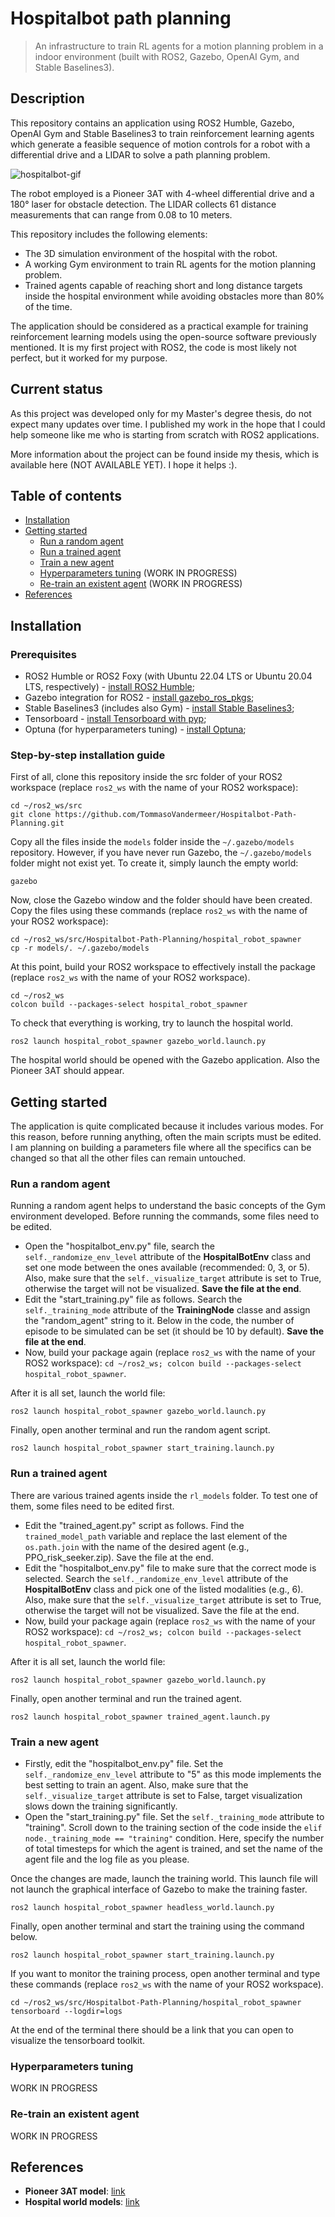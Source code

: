 # Hospitalbot path planning

> An infrastructure to train RL agents for a motion planning problem in a indoor environment (built with ROS2, Gazebo, OpenAI Gym, and Stable Baselines3).

## Description
This repository contains an application using ROS2 Humble, Gazebo, OpenAI Gym and Stable Baselines3 to train reinforcement learning agents which generate a feasible sequence of motion controls for a robot with a differential drive and a LIDAR to solve a path planning problem.

![hospitalbot-gif](.images/hospitalbot.gif)

The robot employed is a Pioneer 3AT with 4-wheel differential drive and a 180° laser for obstacle detection. The LIDAR collects 61 distance measurements that can range from 0.08 to 10 meters.

This repository includes the following elements:
* The 3D simulation environment of the hospital with the robot.
* A working Gym environment to train RL agents for the motion planning problem.
* Trained agents capable of reaching short and long distance targets inside the hospital environment while avoiding obstacles more than 80% of the time.

The application should be considered as a practical example for training reinforcement learning models using the open-source software previously mentioned. It is my first project with ROS2, the code is most likely not perfect, but it worked for my purpose.

## Current status
As this project was developed only for my Master's degree thesis, do not expect many updates over time. I published my work in the hope that I could help someone like me who is starting from scratch with ROS2 applications.

More information about the project can be found inside my thesis, which is available here (NOT AVAILABLE YET). I hope it helps :).

## Table of contents
- [Installation](#installation)
- [Getting started](#getting-started)
    - [Run a random agent](#run-a-random-agent)
    - [Run a trained agent](#run-a-trained-agent)
    - [Train a new agent](#train-a-new-agent)
    - [Hyperparameters tuning](#hyperparameters-tuning) (WORK IN PROGRESS)
    - [Re-train an existent agent](#re-train-an-existent-agent) (WORK IN PROGRESS)
- [References](#references)

## Installation
### Prerequisites
* ROS2 Humble or ROS2 Foxy (with Ubuntu 22.04 LTS or Ubuntu 20.04 LTS, respectively) - [install ROS2 Humble](https://docs.ros.org/en/humble/Installation.html);
* Gazebo integration for ROS2 - [install gazebo_ros_pkgs](http://classic.gazebosim.org/tutorials?tut=ros2_installing&cat=connect_ros);
* Stable Baselines3 (includes also Gym) - [install Stable Baselines3](https://stable-baselines3.readthedocs.io/en/master/guide/install.html);
* Tensorboard - [install Tensorboard with pyp](https://pypi.org/project/tensorboard/);
* Optuna (for hyperparameters tuning) - [install Optuna](https://optuna.org/#installation);
### Step-by-step installation guide
First of all, clone this repository inside the src folder of your ROS2 workspace (replace `ros2_ws` with the name of your ROS2 workspace):
```
cd ~/ros2_ws/src
git clone https://github.com/TommasoVandermeer/Hospitalbot-Path-Planning.git
```
Copy all the files inside the `models` folder inside the `~/.gazebo/models` repository. However, if you have never run Gazebo, the `~/.gazebo/models` folder might not exist yet. To create it, simply launch the empty world:
```
gazebo
```
Now, close the Gazebo window and the folder should have been created. Copy the files using these commands (replace `ros2_ws` with the name of your ROS2 workspace):
```
cd ~/ros2_ws/src/Hospitalbot-Path-Planning/hospital_robot_spawner
cp -r models/. ~/.gazebo/models
```
At this point, build your ROS2 workspace to effectively install the package (replace `ros2_ws` with the name of your ROS2 workspace).
```
cd ~/ros2_ws
colcon build --packages-select hospital_robot_spawner
```
To check that everything is working, try to launch the hospital world.
```
ros2 launch hospital_robot_spawner gazebo_world.launch.py
```
The hospital world should be opened with the Gazebo application. Also the Pioneer 3AT should appear.

## Getting started
The application is quite complicated because it includes various modes. For this reason, before running anything, often the main scripts must be edited. I am planning on building a parameters file where all the specifics can be changed so that all the other files can remain untouched.

### Run a random agent
Running a random agent helps to understand the basic concepts of the Gym environment developed. Before running the commands, some files need to be edited.

* Open the "hospitalbot_env.py" file, search the `self._randomize_env_level` attribute of the **HospitalBotEnv** class and set one mode between the ones available (recommended: 0, 3, or 5). Also, make sure that the `self._visualize_target` attribute is set to True, otherwise the target will not be visualized. **Save the file at the end**.
* Edit the "start_training.py" file as follows. Search the `self._training_mode` attribute of the **TrainingNode** classe and assign the "random_agent" string to it. Below in the code, the number of episode to be simulated can be set (it should be 10 by default). **Save the file at the end**.
* Now, build your package again (replace `ros2_ws` with the name of your ROS2 workspace): `cd ~/ros2_ws;
colcon build --packages-select hospital_robot_spawner`.

After it is all set, launch the world file:
```
ros2 launch hospital_robot_spawner gazebo_world.launch.py
```
Finally, open another terminal and run the random agent script.
```
ros2 launch hospital_robot_spawner start_training.launch.py
```

### Run a trained agent
There are various trained agents inside the `rl_models` folder. To test one of them, some files need to be edited first.

* Edit the "trained_agent.py" script as follows. Find the `trained_model_path` variable and replace the last element of the `os.path.join` with the name of the desired agent (e.g., PPO_risk_seeker.zip). Save the file at the end.
* Edit the "hospitalbot_env.py" file to make sure that the correct mode is selected. Search the `self._randomize_env_level` attribute of the **HospitalBotEnv** class and pick one of the listed modalities (e.g., 6). Also, make sure that the `self._visualize_target` attribute is set to True, otherwise the target will not be visualized. Save the file at the end.
* Now, build your package again (replace `ros2_ws` with the name of your ROS2 workspace): `cd ~/ros2_ws;
colcon build --packages-select hospital_robot_spawner`.

After it is all set, launch the world file:
```
ros2 launch hospital_robot_spawner gazebo_world.launch.py
```
Finally, open another terminal and run the trained agent.
```
ros2 launch hospital_robot_spawner trained_agent.launch.py
```
### Train a new agent
* Firstly, edit the "hospitalbot_env.py" file. Set the `self._randomize_env_level` attribute to "5" as this mode implements the best setting to train an agent. Also, make sure that the `self._visualize_target` attribute is set to False, target visualization slows down the training significantly.
* Open the "start_training.py" file. Set the `self._training_mode` attribute to "training". Scroll down to the training section of the code inside the `elif node._training_mode == "training"` condition. Here, specify the number of total timesteps for which the agent is trained, and set the name of the agent file and the log file as you please.

Once the changes are made, launch the training world. This launch file will not launch the graphical interface of Gazebo to make the training faster.
```
ros2 launch hospital_robot_spawner headless_world.launch.py
```
Finally, open another terminal and start the training using the command below.
```
ros2 launch hospital_robot_spawner start_training.launch.py
```
If you want to monitor the training process, open another terminal and type these commands (replace `ros2_ws` with the name of your ROS2 workspace).
```
cd ~/ros2_ws/src/Hospitalbot-Path-Planning/hospital_robot_spawner
tensorboard --logdir=logs
```
At the end of the terminal there should be a link that you can open to visualize the tensorboard toolkit.

### Hyperparameters tuning
WORK IN PROGRESS

### Re-train an existent agent
WORK IN PROGRESS

## References
- **Pioneer 3AT model**: [link](https://github.com/dawonn/ros-pioneer3at)
- **Hospital world models**: [link](https://github.com/aws-robotics/aws-robomaker-hospital-world)
